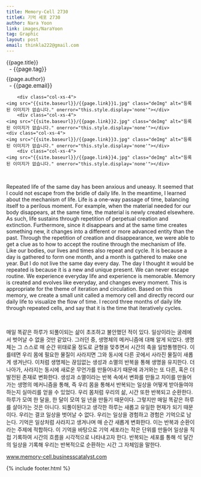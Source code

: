 ```yaml
---
title: Memory-Cell 2730
titleK: 기억 세포 2730
author: Nara Yoon
link: images/NaraYoon
tag: Graphic
layout: post
email: thinkla222@gmail.com
---	
```


<div class="container">

<div class="deDep">
{{page.title}}<br>
<p style="font-size:15px; margin:0px; padding:0px 0px 0px 8px; margin:0px 0px 8px 0px;">- {{page.tag}}</p>
{{page.author}}<br>
<p style="font-size:15px; margin:0px; padding:0px 0px 0px 8px;">- {{page.email}}</p>
</div>


<div class="row" class="imgcolor">
	
		<div class="col-xs-4">
	<img src="{{site.baseurl}}/{{page.link}}1.jpg" class="deImg" alt="등록된 이미지가 없습니다." onerror="this.style.display='none'"></div>
		<div class="col-xs-4">
	<img src="{{site.baseurl}}/{{page.link}}2.jpg" class="deImg" alt="등록된 이미지가 없습니다." onerror="this.style.display='none'"></div>
	<div class="col-xs-4">
	<img src="{{site.baseurl}}/{{page.link}}3.jpg" class="deImg" alt="등록된 이미지가 없습니다." onerror="this.style.display='none'"></div>
		<div class="col-xs-4">
	<img src="{{site.baseurl}}/{{page.link}}4.jpg" class="deImg" alt="등록된 이미지가 없습니다." onerror="this.style.display='none'"></div>
	
</div>
<br>

<div class="det lato">



Repeated life of the same day has been anxious and uneasy. It seemed that I could not escape from the bridle of daily life. In the meantime, I learned about the mechanism of life. Life is a one-way passage of time, balancing itself to a perilous moment. For example, when the material needed for our body disappears, at the same time, the material is newly created elsewhere. As such, life sustains through repetition of perpetual creation and extinction. Furthermore, since it disappears and at the same time creates something new, it changes into a different or more advanced entity than the past. Through the repetition of creation and disappearance, we were able to get a clue as to how to accept the routine through the mechanism of life. Like our bodies, our lives and times also repeat and cycle. It is because a day is gathered to form one month, and a month is gathered to make one year. But I do not live the same day every day. The day I thought it would be repeated is because it is a new and unique present. We can never escape routine.
We experience everyday life and experience is memorable. Memory is created and evolves like everyday, and changes every moment. This is appropriate for the theme of iteration and circulation. Based on this memory, we create a small unit called a memory cell and directly record our daily life to visualize the flow of time. I record three months of daily life through repeated cells, and say that it is the time that iteratively cycles.



</div>

<br>

<div class="noto">

매일 똑같은 하루가 되풀이되는 삶이 초조하고 불안했던 적이 있다. 일상이라는 굴레에서 벗어날 수 없을 것만 같았다. 그러던 중, 생명체의 메커니즘에 대해 알게 되었다. 생명체는 그 스스로 매 순간 위태로울 정도로 균형을 맞추면서 시간의 축을 일방통행한다. 이를테면 우리 몸에 필요한 물질이 사라지면 그와 동시에 다른 곳에서 사라진 물질이 새롭게 생겨난다. 이처럼 생명체는 끊임없는 생성과 소멸의 반복을 통해 생명을 유지한다. 더 나아가, 사라지는 동시에 새로운 무언가를 만들어내기 때문에 과거와는 또 다른, 혹은 더 발전된 존재로 변화한다. 생성과 소멸이라는 반복 속에서 변화를 만들고 차이를 만들어가는 생명의 메커니즘을 통해, 즉 우리 몸을 통해서 반복되는 일상을 어떻게 받아들여야 하는지 실마리를 얻을 수 있었다. 우리 몸처럼 우리의 삶, 시간 또한 반복되고 순환한다. 하루가 모여 한 달을, 한 달이 모여 일 년을 만들기 때문이다. 그렇지만 매일 똑같은 하루를 살아가는 것은 아니다. 되풀이된다고 생각한 하루는 새롭고 유일한 현재가 되기 때문이다. 우리는 결코 일상을 벗어날 수 없다. 
우리는 일상을 경험하고 경험은 기억으로 남는다. 기억은 일상처럼 사라지고 생겨나며 매 순간 새롭게 변화한다. 이는 반복과 순환이라는 주제에 적합하다. 이 기억을 바탕으로 기억 세포라는 작은 단위를 만들어 일상을 직접 기록하여 시간의 흐름을 시각적으로 나타내고자 한다. 반복되는 세포를 통해 석 달간의 일상을 기록해 우리는 반복적으로 순환하는 시간 그 자체임을 말한다.

www.memory-cell.businesscatalyst.com


</div>
{% include footer.html %} 